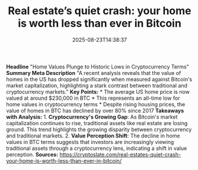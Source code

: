 ﻿---
title: "Real estate’s quiet crash: your home is worth less than ever in Bitcoin"
date: "2025-08-23T14:38:37"
category: "Markets"
summary: ""
slug: "real estates quiet crash your home is worth less than ever i"
source_urls:
  - "https://cryptoslate.com/real-estates-quiet-crash-your-home-is-worth-less-than-ever-in-bitcoin/"
seo:
  title: "Real estate’s quiet crash: your home is worth less than ever in Bitcoin | Hash n Hedge"
  description: ""
  keywords: ["news", "markets", "brief"]
---
**Headline** "Home Values Plunge to Historic Lows in Cryptocurrency Terms"  **Summary Meta Description** "A recent analysis reveals that the value of homes in the US has dropped significantly when measured against Bitcoin's market capitalization, highlighting a stark contrast between traditional and cryptocurrency markets."  **Key Points:**  * The average US home price is now valued at around $230,000 in BTC * This represents an all-time low for home values in cryptocurrency terms * Despite rising housing prices, the value of homes in BTC has declined by over 80% since 2017  **Takeaways with Analysis:**  1. **Cryptocurrency's Growing Gap**: As Bitcoin's market capitalization continues to rise, traditional assets like real estate are losing ground. This trend highlights the growing disparity between cryptocurrency and traditional markets. 2. **Value Perception Shift**: The decline in home values in BTC terms suggests that investors are increasingly viewing traditional assets through a cryptocurrency lens, indicating a shift in value perception.  **Sources:** https://cryptoslate.com/real-estates-quiet-crash-your-home-is-worth-less-than-ever-in-bitcoin/ 
